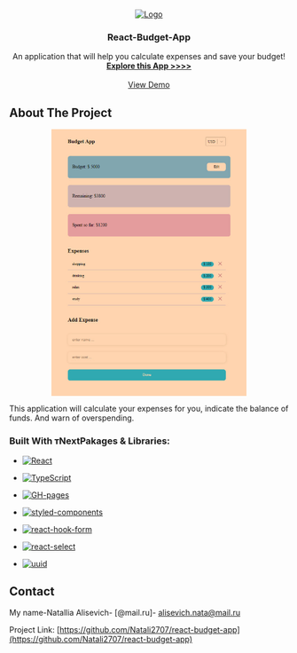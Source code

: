 <a name="react-budget-app"></a>

<br />
<div align="center">
  <a href="https://github.com/Natali2707/react-budget-app">
    <img src="images/logo.png" alt="Logo" width="80" height="80">
  </a>

  <h3 align="center">React-Budget-App</h3>

  <p align="center">
    An application that will help you calculate expenses and save your budget!
    <br />
    <a href="https://github.com/Natali2707/react-budget-app"><strong>Explore this App >>>></strong></a>
    <br />
    <br />
    <a href="https://natali2707.github.io/react-budget-app/">View Demo</a>
  </p>
</div>

## About The Project

<img src="/preview/view-budget-app.png" style="width: 70%; margin: 0 auto!important; display: block!important;">

This application will calculate your expenses for you, indicate the balance of funds. And warn of overspending.

### Built With тNextPakages & Libraries:

[React.js]: https://img.shields.io/badge/React-20232A?style=for-the-badge&logo=react&logoColor=61DAFB
[React-url]: https://reactjs.org/
[TypeScript.js]: https://img.shields.io/badge/TypeScript-20232A?style=for-the-badge&logo=typescript&logoColor=61DAFB
[TypeScript-url]: https://www.typescriptlang.org/
[GH-pages.js]: https://img.shields.io/badge/GH-pages-20232A?style=for-the-badge&logo=gh-pages&logoColor=61DAFB
[GH-pages-url]: https://docs.github.com/en/pages
[styled-components.js]: https://img.shields.io/badge/Styled%20Components-20232A?style=for-the-badge&logo=Styled%20Components&logoColor=61DAFB
[styled-components-url]: https://styled-components.com/
[react-hook-form.js]: https://img.shields.io/badge/React%20Hook%20Form-20232A?style=for-the-badge&logo=React%20Hook%20Form&logoColor=61DAFB
[react-hook-form-url]: https://react-hook-form.com/
[react-select.js]: https://img.shields.io/badge/React%20Select-20232A?style=for-the-badge&logo=React%20Select&logoColor=61DAFB
[react-select-url]: https://react-select.com/home
[uuid.js]: https://img.shields.io/badge/UUID-20232A?style=for-the-badge&logo=UUID&logoColor=61DAFB
[uuid-url]: https://www.npmjs.com/package/uuid

- [![React][React.js]][React-url]

- [![TypeScript][TypeScript.js]][TypeScript-url]
- [![GH-pages][GH-pages.js]][GH-pages-url]
- [![styled-components][styled-components.js]][styled-components-url]
- [![react-hook-form][react-hook-form.js]][react-hook-form-url]
- [![react-select][react-select.js]][react-select-url]
- [![uuid][uuid.js]][uuid-url]

## Contact

My name-Natallia Alisevich- [@mail.ru]- alisevich.nata@mail.ru

Project Link: [https://github.com/Natali2707/react-budget-app](https://github.com/Natali2707/react-budget-app)
